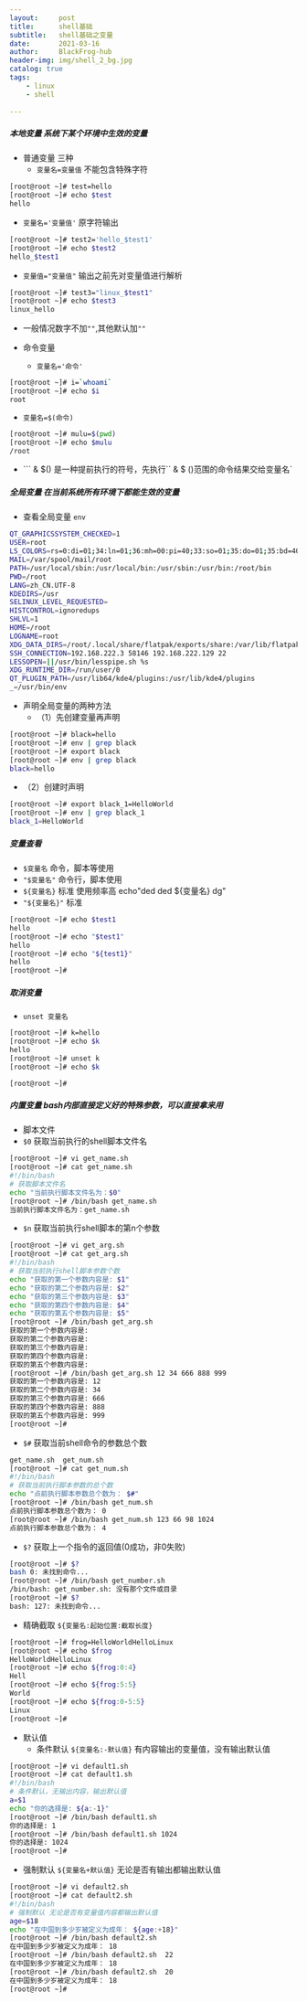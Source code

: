 ```yaml
---
layout:     post
title:      shell基础
subtitle:   shell基础之变量
date:       2021-03-16
author:     BlackFrog-hub
header-img: img/shell_2_bg.jpg
catalog: true
tags:
    - linux
    - shell
      
---
```


##### 本地变量 系统下某个环境中生效的变量

- 普通变量 三种
  - `变量名=变量值` 不能包含特殊字符
```bash
[root@root ~]# test=hello
[root@root ~]# echo $test 
hello
```
  - `变量名='变量值'` 原字符输出
```bash
[root@root ~]# test2='hello_$test1'
[root@root ~]# echo $test2
hello_$test1
```
  - `变量值="变量值"` 输出之前先对变量值进行解析
```bash
[root@root ~]# test3="linux_$test1"
[root@root ~]# echo $test3
linux_hello
```
  - 一般情况数字不加`""`,其他默认加`""`

- 命令变量
 
  - `变量名='命令'`
```bash
[root@root ~]# i=`whoami`
[root@root ~]# echo $i
root
```
  - `变量名=$(命令)` 
```bash
[root@root ~]# mulu=$(pwd)
[root@root ~]# echo $mulu
/root
```

- ``` & $() 是一种提前执行的符号，先执行`` & $ ()范围的命令结果交给变量名`

##### 全局变量 在当前系统所有环境下都能生效的变量

- 查看全局变量 `env`
```bash
QT_GRAPHICSSYSTEM_CHECKED=1
USER=root
LS_COLORS=rs=0:di=01;34:ln=01;36:mh=00:pi=40;33:so=01;35:do=01;35:bd=40;33;01:cd=40;33;01:or=40;31;01:mi=01;05;37;41:su=37;41:sg=30;43:ca=30;41:tw=30;42:ow=34;42:st=37;44:ex=01;32:*.tar=01;31:*.tgz=01;31:*.arc=01;31:*.arj=01;31:*.taz=01;31:*.lha=01;31:*.lz4=01;31:*.lzh=01;31:*.lzma=01;31:*.tlz=01;31:*.txz=01;31:*.tzo=01;31:*.t7z=01;31:*.zip=01;31:*.z=01;31:*.Z=01;31:*.dz=01;31:*.gz=01;31:*.lrz=01;31:*.lz=01;31:*.lzo=01;31:*.xz=01;31:*.bz2=01;31:*.bz=01;31:*.tbz=01;31:*.tbz2=01;31:*.tz=01;31:*.deb=01;31:*.rpm=01;31:*.jar=01;31:*.war=01;31:*.ear=01;31:*.sar=01;31:*.rar=01;31:*.alz=01;31:*.ace=01;31:*.zoo=01;31:*.cpio=01;31:*.7z=01;31:*.rz=01;31:*.cab=01;31:*.jpg=01;35:*.jpeg=01;35:*.gif=01;35:*.bmp=01;35:*.pbm=01;35:*.pgm=01;35:*.ppm=01;35:*.tga=01;35:*.xbm=01;35:*.xpm=01;35:*.tif=01;35:*.tiff=01;35:*.png=01;35:*.svg=01;35:*.svgz=01;35:*.mng=01;35:*.pcx=01;35:*.mov=01;35:*.mpg=01;35:*.mpeg=01;35:*.m2v=01;35:*.mkv=01;35:*.webm=01;35:*.ogm=01;35:*.mp4=01;35:*.m4v=01;35:*.mp4v=01;35:*.vob=01;35:*.qt=01;35:*.nuv=01;35:*.wmv=01;35:*.asf=01;35:*.rm=01;35:*.rmvb=01;35:*.flc=01;35:*.avi=01;35:*.fli=01;35:*.flv=01;35:*.gl=01;35:*.dl=01;35:*.xcf=01;35:*.xwd=01;35:*.yuv=01;35:*.cgm=01;35:*.emf=01;35:*.axv=01;35:*.anx=01;35:*.ogv=01;35:*.ogx=01;35:*.aac=01;36:*.au=01;36:*.flac=01;36:*.mid=01;36:*.midi=01;36:*.mka=01;36:*.mp3=01;36:*.mpc=01;36:*.ogg=01;36:*.ra=01;36:*.wav=01;36:*.axa=01;36:*.oga=01;36:*.spx=01;36:*.xspf=01;36:
MAIL=/var/spool/mail/root
PATH=/usr/local/sbin:/usr/local/bin:/usr/sbin:/usr/bin:/root/bin
PWD=/root
LANG=zh_CN.UTF-8
KDEDIRS=/usr
SELINUX_LEVEL_REQUESTED=
HISTCONTROL=ignoredups
SHLVL=1
HOME=/root
LOGNAME=root
XDG_DATA_DIRS=/root/.local/share/flatpak/exports/share:/var/lib/flatpak/exports/share:/usr/local/share:/usr/share
SSH_CONNECTION=192.168.222.3 58146 192.168.222.129 22
LESSOPEN=||/usr/bin/lesspipe.sh %s
XDG_RUNTIME_DIR=/run/user/0
QT_PLUGIN_PATH=/usr/lib64/kde4/plugins:/usr/lib/kde4/plugins
_=/usr/bin/env
```

- 声明全局变量的两种方法
  - （1）先创建变量再声明
```bash
[root@root ~]# black=hello
[root@root ~]# env | grep black
[root@root ~]# export black
[root@root ~]# env | grep black
black=hello
```
  - （2）创建时声明 
```bash
[root@root ~]# export black_1=HelloWorld
[root@root ~]# env | grep black_1
black_1=HelloWorld
```

##### 变量查看
- `$变量名` 命令，脚本等使用
- `"$变量名"`  命令行，脚本使用
- `${变量名}`  标准 使用频率高  echo"ded ded ${变量名} dg"
- `"${变量名}"` 标准
```bash
[root@root ~]# echo $test1
hello
[root@root ~]# echo "$test1"
hello
[root@root ~]# echo "${test1}"
hello
[root@root ~]# 
```
##### 取消变量
- `unset 变量名`
```bash
[root@root ~]# k=hello
[root@root ~]# echo $k
hello
[root@root ~]# unset k
[root@root ~]# echo $k

[root@root ~]# 
```

##### 内置变量  bash内部直接定义好的特殊参数，可以直接拿来用
- 脚本文件 
 - `$0` 获取当前执行的shell脚本文件名
```bash
[root@root ~]# vi get_name.sh
[root@root ~]# cat get_name.sh 
#!/bin/bash
# 获取脚本文件名
echo "当前执行脚本文件名为：$0"
[root@root ~]# /bin/bash get_name.sh 
当前执行脚本文件名为：get_name.sh
```
  - `$n` 获取当前执行shell脚本的第n个参数
```bash
[root@root ~]# vi get_arg.sh
[root@root ~]# cat get_arg.sh 
#!/bin/bash
# 获取当前执行shell脚本参数个数
echo "获取的第一个参数内容是: $1"
echo "获取的第二个参数内容是: $2"
echo "获取的第三个参数内容是: $3"
echo "获取的第四个参数内容是: $4"
echo "获取的第五个参数内容是: $5"
[root@root ~]# /bin/bash get_arg.sh 
获取的第一个参数内容是: 
获取的第二个参数内容是: 
获取的第三个参数内容是: 
获取的第四个参数内容是: 
获取的第五个参数内容是: 
[root@root ~]# /bin/bash get_arg.sh 12 34 666 888 999
获取的第一个参数内容是: 12
获取的第二个参数内容是: 34
获取的第三个参数内容是: 666
获取的第四个参数内容是: 888
获取的第五个参数内容是: 999
[root@root ~]# 
```
  - `$#` 获取当前shell命令的参数总个数
```bash
get_name.sh  get_num.sh   
[root@root ~]# cat get_num.sh 
#!/bin/bash
# 获取当前执行脚本参数的总个数
echo "点前执行脚本参数总个数为： $#"
[root@root ~]# /bin/bash get_num.sh 
点前执行脚本参数总个数为： 0
[root@root ~]# /bin/bash get_num.sh 123 66 98 1024
点前执行脚本参数总个数为： 4
```
  - `$?` 获取上一个指令的返回值(0成功，非0失败)
```bash
[root@root ~]# $?
bash 0: 未找到命令...
[root@root ~]# /bin/bash get_number.sh 
/bin/bash: get_number.sh: 没有那个文件或目录
[root@root ~]# $?
bash: 127: 未找到命令...
```

- 精确截取 `${变量名:起始位置:截取长度}`
```bash
[root@root ~]# frog=HelloWorldHelloLinux
[root@root ~]# echo $frog 
HelloWorldHelloLinux
[root@root ~]# echo ${frog:0:4}
Hell
[root@root ~]# echo ${frog:5:5}
World
[root@root ~]# echo ${frog:0-5:5}
Linux
[root@root ~]# 
```

- 默认值
  - 条件默认 `${变量名:-默认值}` 有内容输出的变量值，没有输出默认值
```bash
[root@root ~]# vi default1.sh
[root@root ~]# cat default1.sh 
#!/bin/bash
# 条件默认，无输出内容，输出默认值
a=$1
echo "你的选择是: ${a:-1}"
[root@root ~]# /bin/bash default1.sh 
你的选择是: 1
[root@root ~]# /bin/bash default1.sh 1024
你的选择是: 1024
[root@root ~]# 
```
  - 强制默认 `${变量名+默认值}`  无论是否有输出都输出默认值
```bash
[root@root ~]# vi default2.sh 
[root@root ~]# cat default2.sh 
#!/bin/bash
# 强制默认 无论是否有变量值内容都输出默认值
age=$18
echo "在中国到多少岁被定义为成年： ${age:+18}"
[root@root ~]# /bin/bash default2.sh 
在中国到多少岁被定义为成年： 18
[root@root ~]# /bin/bash default2.sh  22
在中国到多少岁被定义为成年： 18
[root@root ~]# /bin/bash default2.sh  20
在中国到多少岁被定义为成年： 18
[root@root ~]# 
```
